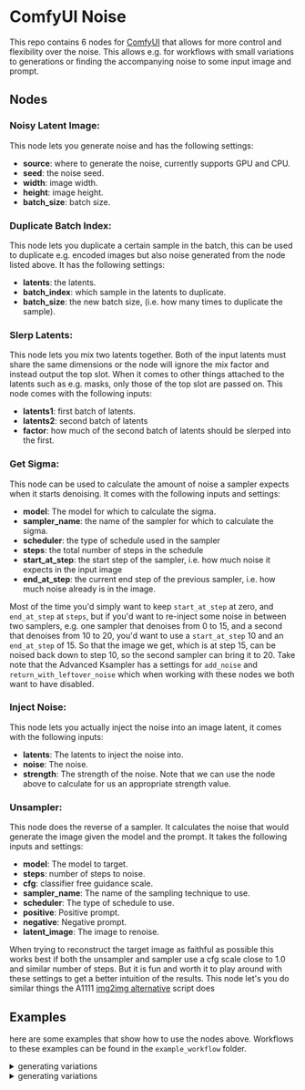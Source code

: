 # ComfyUI Noise

This repo contains 6 nodes for [ComfyUI](https://github.com/comfyanonymous/ComfyUI) that allows for more control and flexibility over the noise. This allows e.g. for workflows with small variations to generations or finding the accompanying noise to some input image and prompt.

## Nodes

### Noisy Latent Image:
This node lets you generate noise and has the following settings:
- **source**: where to generate the noise, currently supports GPU and CPU.
- **seed**: the noise seed.
- **width**: image width.
- **height**: image height.
- **batch_size**: batch size.

### Duplicate Batch Index:
This node lets you duplicate a certain sample in the batch, this can be used to duplicate e.g. encoded images but also noise generated from the node listed above. It has the following settings:
- **latents**: the latents.
- **batch_index**: which sample in the latents to duplicate.
- **batch_size**: the new batch size, (i.e. how many times to duplicate the sample).

### Slerp Latents:
This node lets you mix two latents together. Both of the input latents must share the same dimensions or the node will ignore the mix factor and instead output the top slot. When it comes to other things attached to the latents such as e.g. masks, only those of the top slot are passed on. This node comes with the following inputs:
- **latents1**: first batch of latents.
- **latents2**: second batch of latents
- **factor**: how much of the second batch of latents should be slerped into the first.

### Get Sigma:
This node can be used to calculate the amount of noise a sampler expects when it starts denoising. It comes with the following inputs and settings:
- **model**: The model for which to calculate the sigma.
- **sampler_name**: the name of the sampler for which to calculate the sigma.
- **scheduler**: the type of schedule used in the sampler
- **steps**: the total number of steps in the schedule
- **start_at_step**: the start step of the sampler, i.e. how much noise it expects in the input image
- **end_at_step**: the current end step of the previous sampler, i.e. how much noise already is in the image.

Most of the time you'd simply want to keep `start_at_step` at zero, and `end_at_step` at `steps`, but if you'd want to re-inject some noise in between two samplers, e.g. one sampler that denoises from 0 to 15, and a second that denoises from 10 to 20, you'd want to use a `start_at_step` 10 and an `end_at_step` of 15. So that the image we get, which is at step 15, can be noised back down to step 10, so the second sampler can bring it to 20. Take note that the Advanced Ksampler has a settings for `add_noise` and `return_with_leftover_noise` which when working with these nodes we both want to have disabled.

### Inject Noise:
This node lets you actually inject the noise into an image latent, it comes with the following inputs:
- **latents**: The latents to inject the noise into.
- **noise**: The noise.
- **strength**: The strength of the noise. Note that we can use the node above to calculate for us an appropriate strength value.

### Unsampler:
This node does the reverse of a sampler. It calculates the noise that would generate the image given the model and the prompt. It takes the following inputs and settings:
- **model**: The model to target.
- **steps**: number of steps to noise.
- **cfg**: classifier free guidance scale.
- **sampler_name**: The name of the sampling technique to use.
- **scheduler**: The type of schedule to use.
- **positive**: Positive prompt.
- **negative**: Negative prompt.
- **latent_image**: The image to renoise.

When trying to reconstruct the target image as faithful as possible this works best if both the unsampler and sampler use a cfg scale close to 1.0 and similar number of steps. But it is fun and worth it to play around with these settings to get a better intuition of the results. This node let's you do similar things the A1111 [img2img alternative](https://github.com/AUTOMATIC1111/stable-diffusion-webui/wiki/Features#img2img-alternative-test) script does

## Examples

here are some examples that show how to use the nodes above. Workflows to these examples can be found in the `example_workflow` folder.

<details>
<summary>
generating variations
</summary>

![screenshot of a workflow that demos generating small variations to a given seed](https://github.com/BlenderNeko/ComfyUI_noise/blob/master/examples/example_variation.png)

To create small variations to a given generation we can do the following: We generate the noise of the seed that we're interested using a `Noisy Latent Image` node, we then create an entire batch of these with a `Duplicate Batch Index` node. Note that if we were doing this for img2img we can use this same node to duplicate the image latents. Next we generate some more noise, but this time we generate a batch of noise rather than a single sample. We then Slerp this newly created noise into the other one with a `Slerp Latents` node. To figure out the required strength for injecting this noise we use a `Get Sigma` node. And finally we inject the slerped noise into a batch of empty latents with a `Inject Noise` node. Take note that we use an advanced Ksampler with the `add_noise` setting disabled

</details>

<details>
<summary>
generating variations
</summary>

![screenshot of a workflow that demos generating small variations to a given seed](https://github.com/BlenderNeko/ComfyUI_noise/blob/master/examples/example_unsample.png)

To get the noise that recreates a certain image, we first load an image. Then we use the `Unsampler` node with a low cfg value. To check if this is working we then take the resulting noise and feed it back into an advanced ksampler with the `add_noise` setting disabled, and a cfg of 1.0.

</details>

